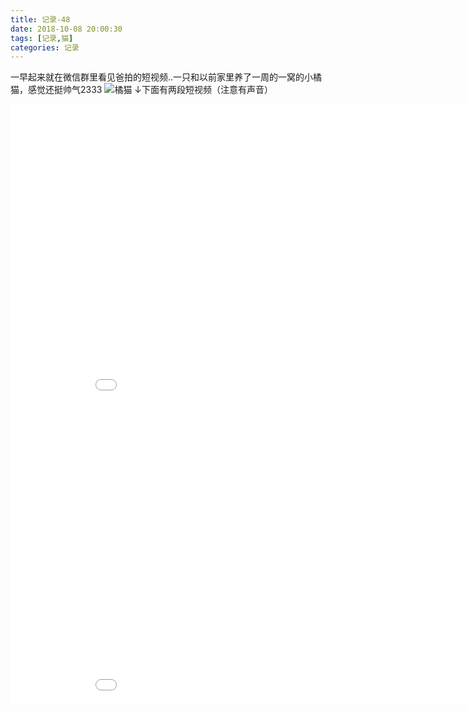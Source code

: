 ```yaml
---
title: 记录-48
date: 2018-10-08 20:00:30
tags: [记录,猫]
categories: 记录
---
```

一早起来就在微信群里看见爸拍的短视频..一只和以前家里养了一周的一窝的小橘猫，感觉还挺帅气2333
![橘猫](/img/记录48-1.jpg)
↓下面有两段短视频（注意有声音）
<!-- more -->
<iframe 
	height=480 width=960 
	src="/img/记录48-2.mp4" 
	frameborder=0 allowfullscreen>
</iframe>
<iframe 
	height=480 width=960 
	src="/img/记录48-3.mp4" 
	frameborder=0 allowfullscreen>
</iframe>
